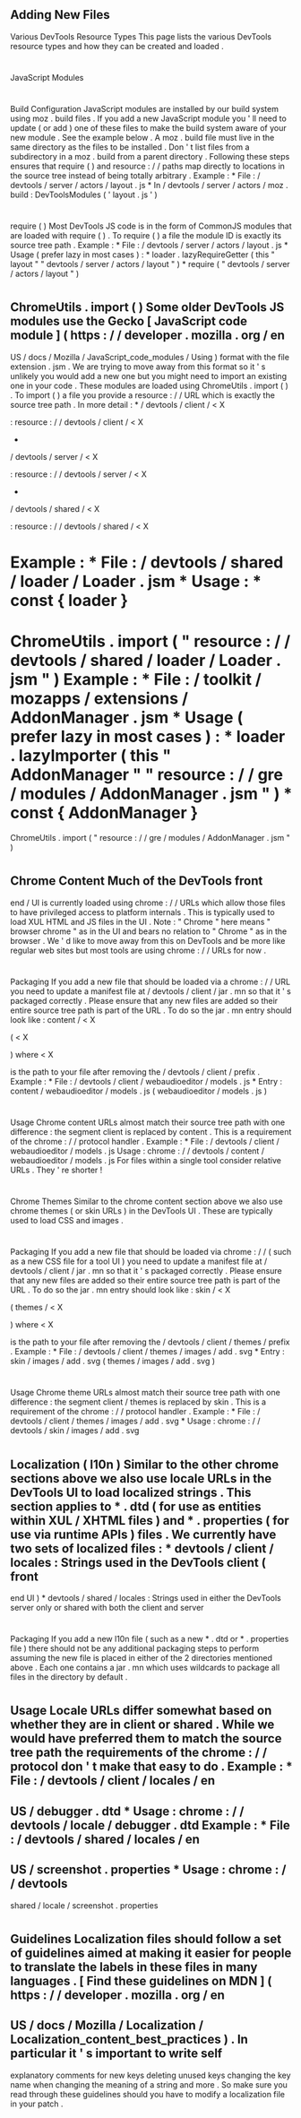 #
Adding
New
Files
-
Various
DevTools
Resource
Types
This
page
lists
the
various
DevTools
resource
types
and
how
they
can
be
created
and
loaded
.
#
#
JavaScript
Modules
#
#
#
Build
Configuration
JavaScript
modules
are
installed
by
our
build
system
using
moz
.
build
files
.
If
you
add
a
new
JavaScript
module
you
'
ll
need
to
update
(
or
add
)
one
of
these
files
to
make
the
build
system
aware
of
your
new
module
.
See
the
example
below
.
A
moz
.
build
file
must
live
in
the
same
directory
as
the
files
to
be
installed
.
Don
'
t
list
files
from
a
subdirectory
in
a
moz
.
build
from
a
parent
directory
.
Following
these
steps
ensures
that
require
(
)
and
resource
:
/
/
paths
map
directly
to
locations
in
the
source
tree
instead
of
being
totally
arbitrary
.
Example
:
*
File
:
/
devtools
/
server
/
actors
/
layout
.
js
*
In
/
devtools
/
server
/
actors
/
moz
.
build
:
DevToolsModules
(
'
layout
.
js
'
)
#
#
#
require
(
)
Most
DevTools
JS
code
is
in
the
form
of
CommonJS
modules
that
are
loaded
with
require
(
)
.
To
require
(
)
a
file
the
module
ID
is
exactly
its
source
tree
path
.
Example
:
*
File
:
/
devtools
/
server
/
actors
/
layout
.
js
*
Usage
(
prefer
lazy
in
most
cases
)
:
*
loader
.
lazyRequireGetter
(
this
"
layout
"
"
devtools
/
server
/
actors
/
layout
"
)
*
require
(
"
devtools
/
server
/
actors
/
layout
"
)
#
#
#
ChromeUtils
.
import
(
)
Some
older
DevTools
JS
modules
use
the
Gecko
[
JavaScript
code
module
]
(
https
:
/
/
developer
.
mozilla
.
org
/
en
-
US
/
docs
/
Mozilla
/
JavaScript_code_modules
/
Using
)
format
with
the
file
extension
.
jsm
.
We
are
trying
to
move
away
from
this
format
so
it
'
s
unlikely
you
would
add
a
new
one
but
you
might
need
to
import
an
existing
one
in
your
code
.
These
modules
are
loaded
using
ChromeUtils
.
import
(
)
.
To
import
(
)
a
file
you
provide
a
resource
:
/
/
URL
which
is
exactly
the
source
tree
path
.
In
more
detail
:
*
/
devtools
/
client
/
<
X
>
:
resource
:
/
/
devtools
/
client
/
<
X
>
*
/
devtools
/
server
/
<
X
>
:
resource
:
/
/
devtools
/
server
/
<
X
>
*
/
devtools
/
shared
/
<
X
>
:
resource
:
/
/
devtools
/
shared
/
<
X
>
Example
:
*
File
:
/
devtools
/
shared
/
loader
/
Loader
.
jsm
*
Usage
:
*
const
{
loader
}
=
ChromeUtils
.
import
(
"
resource
:
/
/
devtools
/
shared
/
loader
/
Loader
.
jsm
"
)
Example
:
*
File
:
/
toolkit
/
mozapps
/
extensions
/
AddonManager
.
jsm
*
Usage
(
prefer
lazy
in
most
cases
)
:
*
loader
.
lazyImporter
(
this
"
AddonManager
"
"
resource
:
/
/
gre
/
modules
/
AddonManager
.
jsm
"
)
*
const
{
AddonManager
}
=
ChromeUtils
.
import
(
"
resource
:
/
/
gre
/
modules
/
AddonManager
.
jsm
"
)
#
#
Chrome
Content
Much
of
the
DevTools
front
-
end
/
UI
is
currently
loaded
using
chrome
:
/
/
URLs
which
allow
those
files
to
have
privileged
access
to
platform
internals
.
This
is
typically
used
to
load
XUL
HTML
and
JS
files
in
the
UI
.
Note
:
"
Chrome
"
here
means
"
browser
chrome
"
as
in
the
UI
and
bears
no
relation
to
"
Chrome
"
as
in
the
browser
.
We
'
d
like
to
move
away
from
this
on
DevTools
and
be
more
like
regular
web
sites
but
most
tools
are
using
chrome
:
/
/
URLs
for
now
.
#
#
#
Packaging
If
you
add
a
new
file
that
should
be
loaded
via
a
chrome
:
/
/
URL
you
need
to
update
a
manifest
file
at
/
devtools
/
client
/
jar
.
mn
so
that
it
'
s
packaged
correctly
.
Please
ensure
that
any
new
files
are
added
so
their
entire
source
tree
path
is
part
of
the
URL
.
To
do
so
the
jar
.
mn
entry
should
look
like
:
content
/
<
X
>
(
<
X
>
)
where
<
X
>
is
the
path
to
your
file
after
removing
the
/
devtools
/
client
/
prefix
.
Example
:
*
File
:
/
devtools
/
client
/
webaudioeditor
/
models
.
js
*
Entry
:
content
/
webaudioeditor
/
models
.
js
(
webaudioeditor
/
models
.
js
)
#
#
#
Usage
Chrome
content
URLs
almost
match
their
source
tree
path
with
one
difference
:
the
segment
client
is
replaced
by
content
.
This
is
a
requirement
of
the
chrome
:
/
/
protocol
handler
.
Example
:
*
File
:
/
devtools
/
client
/
webaudioeditor
/
models
.
js
Usage
:
chrome
:
/
/
devtools
/
content
/
webaudioeditor
/
models
.
js
For
files
within
a
single
tool
consider
relative
URLs
.
They
'
re
shorter
!
#
#
Chrome
Themes
Similar
to
the
chrome
content
section
above
we
also
use
chrome
themes
(
or
skin
URLs
)
in
the
DevTools
UI
.
These
are
typically
used
to
load
CSS
and
images
.
#
#
#
Packaging
If
you
add
a
new
file
that
should
be
loaded
via
chrome
:
/
/
(
such
as
a
new
CSS
file
for
a
tool
UI
)
you
need
to
update
a
manifest
file
at
/
devtools
/
client
/
jar
.
mn
so
that
it
'
s
packaged
correctly
.
Please
ensure
that
any
new
files
are
added
so
their
entire
source
tree
path
is
part
of
the
URL
.
To
do
so
the
jar
.
mn
entry
should
look
like
:
skin
/
<
X
>
(
themes
/
<
X
>
)
where
<
X
>
is
the
path
to
your
file
after
removing
the
/
devtools
/
client
/
themes
/
prefix
.
Example
:
*
File
:
/
devtools
/
client
/
themes
/
images
/
add
.
svg
*
Entry
:
skin
/
images
/
add
.
svg
(
themes
/
images
/
add
.
svg
)
#
#
#
Usage
Chrome
theme
URLs
almost
match
their
source
tree
path
with
one
difference
:
the
segment
client
/
themes
is
replaced
by
skin
.
This
is
a
requirement
of
the
chrome
:
/
/
protocol
handler
.
Example
:
*
File
:
/
devtools
/
client
/
themes
/
images
/
add
.
svg
*
Usage
:
chrome
:
/
/
devtools
/
skin
/
images
/
add
.
svg
#
#
Localization
(
l10n
)
Similar
to
the
other
chrome
sections
above
we
also
use
locale
URLs
in
the
DevTools
UI
to
load
localized
strings
.
This
section
applies
to
*
.
dtd
(
for
use
as
entities
within
XUL
/
XHTML
files
)
and
*
.
properties
(
for
use
via
runtime
APIs
)
files
.
We
currently
have
two
sets
of
localized
files
:
*
devtools
/
client
/
locales
:
Strings
used
in
the
DevTools
client
(
front
-
end
UI
)
*
devtools
/
shared
/
locales
:
Strings
used
in
either
the
DevTools
server
only
or
shared
with
both
the
client
and
server
#
#
#
Packaging
If
you
add
a
new
l10n
file
(
such
as
a
new
*
.
dtd
or
*
.
properties
file
)
there
should
not
be
any
additional
packaging
steps
to
perform
assuming
the
new
file
is
placed
in
either
of
the
2
directories
mentioned
above
.
Each
one
contains
a
jar
.
mn
which
uses
wildcards
to
package
all
files
in
the
directory
by
default
.
#
#
#
Usage
Locale
URLs
differ
somewhat
based
on
whether
they
are
in
client
or
shared
.
While
we
would
have
preferred
them
to
match
the
source
tree
path
the
requirements
of
the
chrome
:
/
/
protocol
don
'
t
make
that
easy
to
do
.
Example
:
*
File
:
/
devtools
/
client
/
locales
/
en
-
US
/
debugger
.
dtd
*
Usage
:
chrome
:
/
/
devtools
/
locale
/
debugger
.
dtd
Example
:
*
File
:
/
devtools
/
shared
/
locales
/
en
-
US
/
screenshot
.
properties
*
Usage
:
chrome
:
/
/
devtools
-
shared
/
locale
/
screenshot
.
properties
#
#
#
Guidelines
Localization
files
should
follow
a
set
of
guidelines
aimed
at
making
it
easier
for
people
to
translate
the
labels
in
these
files
in
many
languages
.
[
Find
these
guidelines
on
MDN
]
(
https
:
/
/
developer
.
mozilla
.
org
/
en
-
US
/
docs
/
Mozilla
/
Localization
/
Localization_content_best_practices
)
.
In
particular
it
'
s
important
to
write
self
-
explanatory
comments
for
new
keys
deleting
unused
keys
changing
the
key
name
when
changing
the
meaning
of
a
string
and
more
.
So
make
sure
you
read
through
these
guidelines
should
you
have
to
modify
a
localization
file
in
your
patch
.
